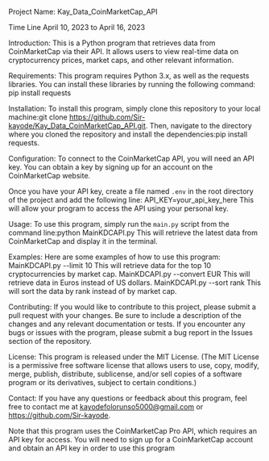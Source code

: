 Project Name:  Kay_Data_CoinMarketCap_API

Time Line April 10, 2023 to April 16, 2023

Introduction: This is a Python program that retrieves data from CoinMarketCap via their API. It allows users to view real-time data on cryptocurrency prices, market caps, and other relevant information.

Requirements: This program requires Python 3.x, as well as the requests libraries. You can install these libraries by running the following command:
pip install requests

Installation: To install this program, simply clone this repository to your local machine:git clone https://github.com/Sir-kayode/Kay_Data_CoinMarketCap_API.git. 
Then, navigate to the directory where you cloned the repository and install the dependencies:pip install requests.

Configuration: To connect to the CoinMarketCap API, you will need an API key. You can obtain a key by signing up for an account on the CoinMarketCap website.

Once you have your API key, create a file named `.env` in the root directory of the project and add the following line: API_KEY=your_api_key_here
This will allow your program to access the API using your personal key.

Usage: To use this program, simply run the `main.py` script from the command line:python MainKDCAPI.py
This will retrieve the latest data from CoinMarketCap and display it in the terminal.

Examples: Here are some examples of how to use this program:
MainKDCAPI.py --limit 10
This will retrieve data for the top 10 cryptocurrencies by market cap.
MainKDCAPI.py --convert EUR
This will retrieve data in Euros instead of US dollars.
MainKDCAPI.py --sort rank
This will sort the data by rank instead of by market cap.

Contributing: If you would like to contribute to this project, please submit a pull request with your changes. Be sure to include a description of the changes and any relevant documentation or tests.
If you encounter any bugs or issues with the program, please submit a bug report in the Issues section of the repository.

License: This program is released under the MIT License. (The MIT License is a permissive free software license that allows users to use, copy, modify, merge, publish, distribute, sublicense, and/or sell copies of a software program or its derivatives, subject to certain conditions.)

Contact: If you have any questions or feedback about this program, feel free to contact me at kayodefolorunso5000@gmail.com or https://github.com/Sir-kayode.

Note that this program uses the CoinMarketCap Pro API, which requires an API key for access. You will need to sign up for a CoinMarketCap account and obtain an API key in order to use this program
